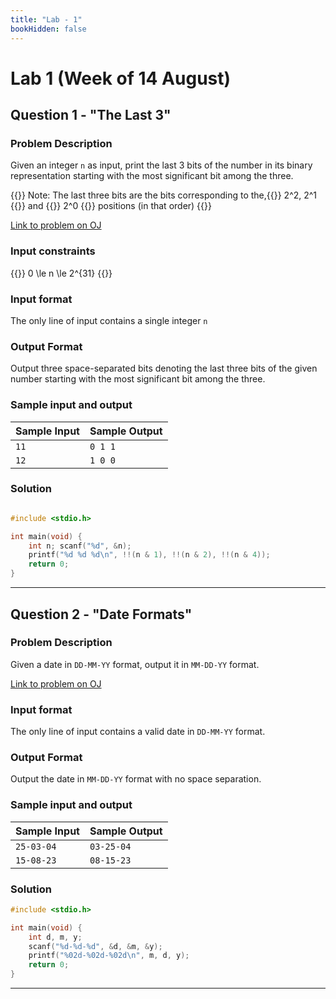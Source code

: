 ```yaml
---
title: "Lab - 1"
bookHidden: false
---
```

# Lab 1 (Week of 14 August)

## Question 1 - "The Last 3"

### Problem Description

Given an integer `n` as input, print the last 3 bits of the number in its binary representation starting with the most significant bit among the three.

{{<hint info>}}
Note: The last three bits are the bits corresponding to the,{{<katex inline>}} 2^2, 2^1 {{</katex>}} and {{<katex inline>}} 2^0 {{</katex>}} positions (in that order)
{{</hint>}}

[Link to problem on OJ](http://oj.iiit.ac.in/problem/cpro23lab1q1)

### Input constraints 

{{<katex block text-center>}}
0 \le n \le 2^{31}
{{</katex>}}

### Input format

The only line of input contains a single integer `n`

### Output Format

Output three space-separated bits denoting the last three bits of the given number starting with the most significant bit among the three.

### Sample input and output

| Sample Input | Sample Output |
| ------------ | ------------- |
| `11`         | `0 1 1`       |
| `12`         | `1 0 0`       |

### Solution

```c

#include <stdio.h>

int main(void) {
    int n; scanf("%d", &n);
    printf("%d %d %d\n", !!(n & 1), !!(n & 2), !!(n & 4));
    return 0;
}

```

---

## Question 2 - "Date Formats"

### Problem Description

Given a date in `DD-MM-YY` format, output it in `MM-DD-YY` format.

[Link to problem on OJ](http://oj.iiit.ac.in/problem/cpro23lab1q2)

### Input format

The only line of input contains a valid date in `DD-MM-YY` format.

### Output Format

Output the date in `MM-DD-YY` format with no space separation.

### Sample input and output

| Sample Input | Sample Output |
| ------------ | ------------- |
| `25-03-04`         | `03-25-04`       |
| `15-08-23`         | `08-15-23`       |

### Solution

```c
#include <stdio.h>

int main(void) {
    int d, m, y;
    scanf("%d-%d-%d", &d, &m, &y);
    printf("%02d-%02d-%02d\n", m, d, y);
    return 0;
}

```

---
